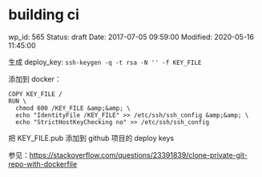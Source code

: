 # building ci


wp_id: 565
Status: draft
Date: 2017-07-05 09:59:00
Modified: 2020-05-16 11:45:00


生成 deploy_key: `ssh-keygen -q -t rsa -N '' -f KEY_FILE`

添加到 docker：

```
COPY KEY_FILE /
RUN \
  chmod 600 /KEY_FILE &amp;&amp; \  
  echo "IdentityFile /KEY_FILE" >> /etc/ssh/ssh_config &amp;&amp; \  
  echo "StrictHostKeyChecking no" >> /etc/ssh/ssh_config
```

把 KEY_FILE.pub 添加到 github 项目的 deploy keys

参见：https://stackoverflow.com/questions/23391839/clone-private-git-repo-with-dockerfile